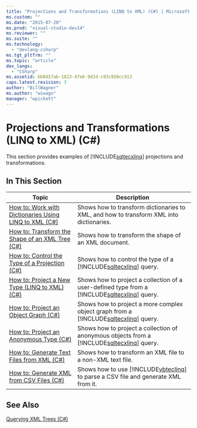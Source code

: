 ```yaml
---
title: "Projections and Transformations (LINQ to XML) (C#) | Microsoft Docs"
ms.custom: ""
ms.date: "2015-07-20"
ms.prod: "visual-studio-dev14"
ms.reviewer: ""
ms.suite: ""
ms.technology: 
  - "devlang-csharp"
ms.tgt_pltfrm: ""
ms.topic: "article"
dev_langs: 
  - "CSharp"
ms.assetid: bb0457ab-1823-47e6-9d2d-c93c958cc913
caps.latest.revision: 3
author: "BillWagner"
ms.author: "wiwagn"
manager: "wpickett"
---
```

# Projections and Transformations (LINQ to XML) (C#)
This section provides examples of [!INCLUDE[sqltecxlinq](../../../../csharp/programming-guide/concepts/linq/includes/sqltecxlinq_md.md)] projections and transformations.  
  
## In This Section  
  
|Topic|Description|  
|-----------|-----------------|  
|[How to: Work with Dictionaries Using LINQ to XML (C#)](../../../../csharp/programming-guide/concepts/linq/how-to-work-with-dictionaries-using-linq-to-xml.md)|Shows how to transform dictionaries to XML, and how to transform XML into dictionaries.|  
|[How to: Transform the Shape of an XML Tree (C#)](../../../../csharp/programming-guide/concepts/linq/how-to-transform-the-shape-of-an-xml-tree.md)|Shows how to transform the shape of an XML document.|  
|[How to: Control the Type of a Projection (C#)](../../../../csharp/programming-guide/concepts/linq/how-to-control-the-type-of-a-projection.md)|Shows how to control the type of a [!INCLUDE[sqltecxlinq](../../../../csharp/programming-guide/concepts/linq/includes/sqltecxlinq_md.md)] query.|  
|[How to: Project a New Type (LINQ to XML) (C#)](../../../../csharp/programming-guide/concepts/linq/how-to-project-a-new-type-linq-to-xml.md)|Shows how to project a collection of a user-defined type from a [!INCLUDE[sqltecxlinq](../../../../csharp/programming-guide/concepts/linq/includes/sqltecxlinq_md.md)] query.|  
|[How to: Project an Object Graph (C#)](../../../../csharp/programming-guide/concepts/linq/how-to-project-an-object-graph.md)|Shows how to project a more complex object graph from a [!INCLUDE[sqltecxlinq](../../../../csharp/programming-guide/concepts/linq/includes/sqltecxlinq_md.md)] query.|  
|[How to: Project an Anonymous Type (C#)](../../../../csharp/programming-guide/concepts/linq/how-to-project-an-anonymous-type.md)|Shows how to project a collection of anonymous objects from a [!INCLUDE[sqltecxlinq](../../../../csharp/programming-guide/concepts/linq/includes/sqltecxlinq_md.md)] query.|  
|[How to: Generate Text Files from XML (C#)](../../../../csharp/programming-guide/concepts/linq/how-to-generate-text-files-from-xml.md)|Shows how to transform an XML file to a non-XML text file.|  
|[How to: Generate XML from CSV Files (C#)](../../../../csharp/programming-guide/concepts/linq/how-to-generate-xml-from-csv-files.md)|Shows how to use [!INCLUDE[vbteclinq](../../../../csharp/includes/vbteclinq_md.md)] to parse a CSV file and generate XML from it.|  
  
## See Also  
 [Querying XML Trees (C#)](../../../../csharp/programming-guide/concepts/linq/querying-xml-trees.md)